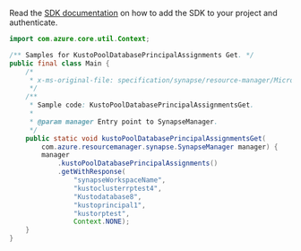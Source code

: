 Read the [SDK documentation](https://github.com/Azure/azure-sdk-for-java/blob/azure-resourcemanager-synapse_1.0.0-beta.5/sdk/synapse/azure-resourcemanager-synapse/README.md) on how to add the SDK to your project and authenticate.

```java
import com.azure.core.util.Context;

/** Samples for KustoPoolDatabasePrincipalAssignments Get. */
public final class Main {
    /*
     * x-ms-original-file: specification/synapse/resource-manager/Microsoft.Synapse/preview/2021-06-01-preview/examples/KustoPoolDatabasePrincipalAssignmentsGet.json
     */
    /**
     * Sample code: KustoPoolDatabasePrincipalAssignmentsGet.
     *
     * @param manager Entry point to SynapseManager.
     */
    public static void kustoPoolDatabasePrincipalAssignmentsGet(
        com.azure.resourcemanager.synapse.SynapseManager manager) {
        manager
            .kustoPoolDatabasePrincipalAssignments()
            .getWithResponse(
                "synapseWorkspaceName",
                "kustoclusterrptest4",
                "Kustodatabase8",
                "kustoprincipal1",
                "kustorptest",
                Context.NONE);
    }
}
```

